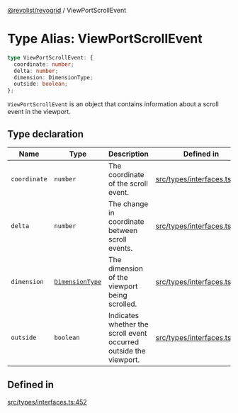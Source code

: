 [@revolist/revogrid](README.md) / ViewPortScrollEvent

# Type Alias: ViewPortScrollEvent

```ts
type ViewPortScrollEvent: {
  coordinate: number;
  delta: number;
  dimension: DimensionType;
  outside: boolean;
};
```

`ViewPortScrollEvent` is an object that contains information about a scroll
event in the viewport.

## Type declaration

| Name | Type | Description | Defined in |
| ------ | ------ | ------ | ------ |
| `coordinate` | `number` | The coordinate of the scroll event. | [src/types/interfaces.ts:460](https://github.com/revolist/revogrid/blob/69db770b4dd0e83354c8d987e03567beaf944291/src/types/interfaces.ts#L460) |
| `delta` | `number` | The change in coordinate between scroll events. | [src/types/interfaces.ts:464](https://github.com/revolist/revogrid/blob/69db770b4dd0e83354c8d987e03567beaf944291/src/types/interfaces.ts#L464) |
| `dimension` | [`DimensionType`](TypeAlias.DimensionType.md) | The dimension of the viewport being scrolled. | [src/types/interfaces.ts:456](https://github.com/revolist/revogrid/blob/69db770b4dd0e83354c8d987e03567beaf944291/src/types/interfaces.ts#L456) |
| `outside` | `boolean` | Indicates whether the scroll event occurred outside the viewport. | [src/types/interfaces.ts:468](https://github.com/revolist/revogrid/blob/69db770b4dd0e83354c8d987e03567beaf944291/src/types/interfaces.ts#L468) |

## Defined in

[src/types/interfaces.ts:452](https://github.com/revolist/revogrid/blob/69db770b4dd0e83354c8d987e03567beaf944291/src/types/interfaces.ts#L452)
